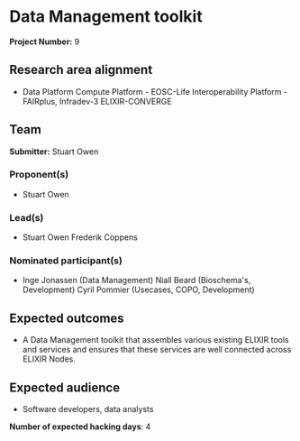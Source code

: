 # Data Management toolkit

**Project Number:** 9

## Research area alignment

- Data Platform
 Compute Platform - EOSC-Life
 Interoperability Platform - FAIRplus, Infradev-3
 ELIXIR-CONVERGE

## Team

**Submitter:** Stuart Owen

### Proponent(s)

- Stuart Owen

### Lead(s)

- Stuart Owen
 Frederik Coppens

### Nominated participant(s)

- Inge Jonassen (Data Management)
 Niall Beard (Bioschema's, Development)
 Cyril Pommier (Usecases, COPO, Development)

## Expected outcomes

- A Data Management toolkit that assembles various existing ELIXIR tools and services and ensures that these services are well connected across ELIXIR Nodes.

## Expected audience

- Software developers, data analysts

**Number of expected hacking days**: 4

